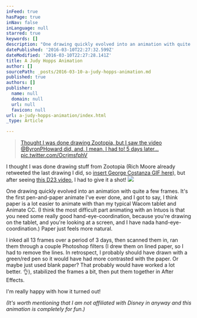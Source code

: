 ```yaml
---
inFeed: true
hasPage: true
inNav: false
inLanguage: null
starred: true
keywords: []
description: "One drawing quickly evolved into an animation with quite a few frames. It's the first pen-and-paper animate I've ever done, and I got to say, I think paper is a lot easier to animate with than my typical Wacom tablet and Animate CC. (I think the most difficult part animating with an Intuos is that you need some really good hand-eye-coordination, because you're drawing on the tablet, and you're looking at a screen, and I have nada hand-eye-coordination.) Paper just feels more natural."
datePublished: '2016-03-10T22:27:32.599Z'
dateModified: '2016-03-10T22:27:28.141Z'
title: A Judy Hopps Animation
author: []
sourcePath: _posts/2016-03-10-a-judy-hopps-animation.md
published: true
authors: []
publisher:
  name: null
  domain: null
  url: null
  favicon: null
url: a-judy-hopps-animation/index.html
_type: Article

---
```

> [Thought I was done drawing Zootopia, but I saw the video @ByronPHoward did, and, I mean, I had to! 5 days later... pic.twitter.com/OcrjmsfphV][0]

I thought I was done drawing stuff from Zootopia (Rich Moore already retweeted the last drawing I did, so [insert George Costanza GIF here][1]), but after seeing [this D23 video][2], I had to give it a shot!
![](https://s3-us-west-2.amazonaws.com/the-grid-img/p/d79d9710fad8db12590fef982fa308a79933e8b4.gif)

One drawing quickly evolved into an animation with quite a few frames. It's the first pen-and-paper animate I've ever done, and I got to say, I think paper is a lot easier to animate with than my typical Wacom tablet and Animate CC. (I think the most difficult part animating with an Intuos is that you need some really good hand-eye-coordination, because you're drawing on the tablet, and you're looking at a screen, and I have nada hand-eye-coordination.) Paper just feels more natural.

I inked all 13 frames over a period of  3 days, then scanned them in, ran them through a couple Photoshop filters (I drew them on lined paper, so I had to remove the lines. In retrospect, I probably should have drawn with a green/red pen so it would have had more contrasted with the paper. Or maybe just used blank paper? That probably would have worked a lot better. 👌), stabilized the frames a bit, then put them together in After Effects.

I'm really happy with how it turned out!

_(It's worth mentioning that I am not affiliated with Disney in anyway and this animation is completely for fun.)_

[0]: pic.twitter.com/OcrjmsfphV
[1]: https://youtu.be/8YaaZZN9VYs?t=20s
[2]: https://www.youtube.com/watch?v=cVBwvtK1ZFI